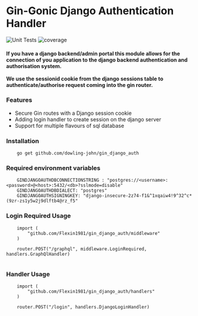 <h1>Gin-Gonic Django Authentication Handler</h1>

![Unit Tests](https://github.com/dowling-john/gin_django_auth/actions/workflows/unit_testing.yaml/badge.svg)
![coverage](https://raw.githubusercontent.com/dowling-john/gin_django_auth/badges/.badges/master/coverage.svg)

<h4>
If you have a django backend/admin portal this module allows for the connection of you application to the django backend 
authentication and authorisation system. 
<br><br>
We use the sessionid cookie from the django sessions table to authenticate/authorise
request coming into the gin router.
<h4>

<h3>
Features
</h3>

- Secure Gin routes with a Django session cookie
- Adding login handler to create session on the django server
- Support for multiple flavours of sql database


<h3>Installation</h2>

```
    go get github.com/dowling-john/gin_django_auth
```

<h3>Required environment variables</h3>

```
    GINDJANGOAUTHDBCONNECTIONSTRING : "postgres://<username>:<password>@<host>:5432/<db>?sslmode=disable"
    GINDJANGOAUTHDBDIALECT: "postgres"
    GINDJANGOAUTHSIGNINGKEY: "django-insecure-2z74-f1&^1xqaiw4!9^32^c*(9zr-zs1y5w2j9dlftb4@rz_f5"
```


<h3>Login Required Usage</h2>

```golang
    import (
	    "github.com/Flexin1981/gin_django_auth/middleware"
    )

    router.POST("/graphql", middleware.LoginRequired, handlers.GraphQlHandler)
    
```

<h3>Handler Usage</h2>

```golang
    import (
	    "github.com/Flexin1981/gin_django_auth/handlers"
    )

    router.POST("/login", handlers.DjangoLoginHandler)
    
```